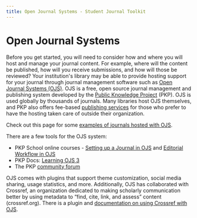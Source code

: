 ```yaml
---
title: Open Journal Systems - Student Journal Toolkit
---
```


# Open Journal Systems

Before you get started, you will need to consider how and where you will host and manage your journal content. For example, where will the content be published, how will you receive submissions, and how will those be reviewed? Your institution's library may be able to provide hosting support for your journal through journal management software such as [Open Journal Systems (OJS)](https://pkp.sfu.ca/ojs/). OJS is a free, open source journal management and publishing system developed by the [Public Knowledge Project](https://pkp.sfu.ca/) (PKP). OJS is used globally by thousands of journals. Many libraries host OJS themselves, and PKP also offers fee-based [publishing services](https://pkpservices.sfu.ca/) for those who prefer to have the hosting taken care of outside their organization.

Check out this page for some [examples of journals hosted with OJS](https://pkp.sfu.ca/2018/04/12/open-journal-system-3-examples/).

There are a few tools for the OJS system:

- PKP School online courses - [Setting up a Journal in OJS](https://pkpschool.sfu.ca/courses/setting-up-a-journal-in-ojs-3/) and [Editorial Workflow in OJS](https://pkpschool.sfu.ca/courses/editorial-workflow-in-ojs-3/)
- PKP Docs: [Learning OJS 3](https://docs.pkp.sfu.ca/learning-ojs/en/)
- The PKP [community forum](https://forum.pkp.sfu.ca/)

OJS comes with plugins that support theme customization, social media sharing, usage statistics, and more. Additionally, OJS has collaborated with Crossref, an organization dedicated to making scholarly communication better by using metadata to “find, cite, link, and assess” content (crossref.org). There is a plugin and [documentation on using Crossref with OJS](https://docs.pkp.sfu.ca/crossref-ojs-manual/en/).

